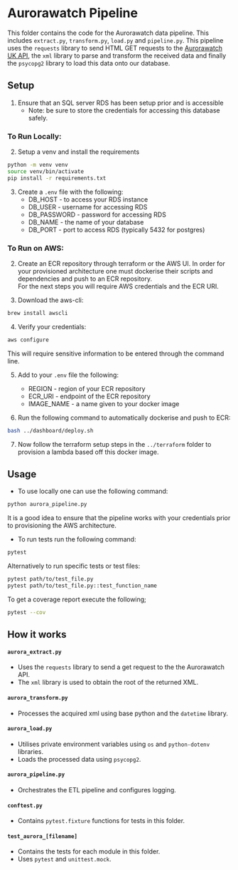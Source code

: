 # Aurorawatch Pipeline
This folder contains the code for the Aurorawatch data pipeline. This includes `extract.py`, `transform.py`, `load.py` and `pipeline.py`. This pipeline uses the `requests` library to send HTML GET requests to the [Aurorawatch UK API](https://aurorawatch.lancs.ac.uk/api-info/0.2/), the `xml` library to parse and transform the received data and finally the `psycopg2` library to load this data onto our database.

## Setup
1. Ensure that an SQL server RDS has been setup prior and is accessible
    - Note: be sure to store the credentials for accessing this database safely.

### To Run Locally:
2. Setup a venv and install the requirements
```bash
python -m venv venv
source venv/bin/activate
pip install -r requirements.txt
```
3. Create a `.env` file with the following:
    - DB_HOST - to access your RDS instance
    - DB_USER - username for accessing RDS
    - DB_PASSWORD - password for accessing RDS
    - DB_NAME - the name of your database
    - DB_PORT - port to access RDS (typically 5432 for postgres)

### To Run on AWS:

2. Create an ECR repository through terraform or the AWS UI.
In order for your provisioned architecture one must dockerise their scripts and dependencies and push to an ECR repository.  
For the next steps you will require AWS credentials and the ECR URI.

3. Download the aws-cli:
```bash
brew install awscli
```
4. Verify your credentials:
```bash
aws configure
```
This will require sensitive information to be entered through the command line.

5. Add to your `.env` file the following:
    - REGION - region of your ECR repository
    - ECR_URI - endpoint of the ECR repository
    - IMAGE_NAME - a name given to your docker image

6. Run the following command to automatically dockerise and push to ECR:
```bash
bash ../dashboard/deploy.sh
```
7. Now follow the terraform setup steps in the `../terraform` folder to provision a lambda based off this docker image.

## Usage
- To use locally one can use the following command:
```bash
python aurora_pipeline.py
```
It is a good idea to ensure that the pipeline works with your credentials prior to provisioning the AWS architecture.

- To run tests run the following command:
```bash
pytest
```
Alternatively to run specific tests or test files:
```bash
pytest path/to/test_file.py
pytest path/to/test_file.py::test_function_name
```
To get a coverage report execute the following;
```bash
pytest --cov
```

## How it works
#### `aurora_extract.py`
- Uses the `requests` library to send a get request to the the Aurorawatch API.
- The `xml` library is used to obtain the root of the returned XML.
#### `aurora_transform.py`
- Processes the acquired xml using base python and the `datetime` library.
#### `aurora_load.py`
- Utilises private environment variables using `os` and `python-dotenv` libraries.
- Loads the processed data using `psycopg2`.
#### `aurora_pipeline.py`
- Orchestrates the ETL pipeline and configures logging.
#### `conftest.py`
- Contains `pytest.fixture` functions for tests in this folder.
#### `test_aurora_[filename]`
- Contains the tests for each module in this folder.
- Uses `pytest` and `unittest.mock`.